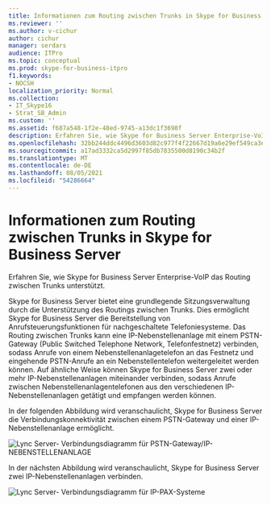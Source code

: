 ```yaml
---
title: Informationen zum Routing zwischen Trunks in Skype for Business Server
ms.reviewer: ''
ms.author: v-cichur
author: cichur
manager: serdars
audience: ITPro
ms.topic: conceptual
ms.prod: skype-for-business-itpro
f1.keywords:
- NOCSH
localization_priority: Normal
ms.collection:
- IT_Skype16
- Strat_SB_Admin
ms.custom: ''
ms.assetid: f687a548-1f2e-48ed-9745-a13dc1f3698f
description: Erfahren Sie, wie Skype for Business Server Enterprise-VoIP das Routing zwischen Trunks unterstützt.
ms.openlocfilehash: 32bb244ddc4496d3603d82c977f4f22667d19a6e29ef549ca3e6cdb72fcd67b6
ms.sourcegitcommit: a17ad3332ca5d2997f85db7835500d8190c34b2f
ms.translationtype: MT
ms.contentlocale: de-DE
ms.lasthandoff: 08/05/2021
ms.locfileid: "54286664"
---
```

# <a name="about-inter-trunk-routing-in-skype-for-business-server"></a>Informationen zum Routing zwischen Trunks in Skype for Business Server
 
Erfahren Sie, wie Skype for Business Server Enterprise-VoIP das Routing zwischen Trunks unterstützt.
  
Skype for Business Server bietet eine grundlegende Sitzungsverwaltung durch die Unterstützung des Routings zwischen Trunks. Dies ermöglicht Skype for Business Server die Bereitstellung von Anrufsteuerungsfunktionen für nachgeschaltete Telefoniesysteme. Das Routing zwischen Trunks kann eine IP-Nebenstellenanlage mit einem PSTN-Gateway (Public Switched Telephone Network, Telefonfestnetz) verbinden, sodass Anrufe von einem Nebenstellenanlagetelefon an das Festnetz und eingehende PSTN-Anrufe an ein Nebenstellentelefon weitergeleitet werden können. Auf ähnliche Weise können Skype for Business Server zwei oder mehr IP-Nebenstellenanlagen miteinander verbinden, sodass Anrufe zwischen Nebenstellenanlagentelefonen aus den verschiedenen IP-Nebenstellenanlagen getätigt und empfangen werden können. 
  
In der folgenden Abbildung wird veranschaulicht, Skype for Business Server die Verbindungskonnektivität zwischen einem PSTN-Gateway und einer IP-Nebenstellenanlage ermöglicht.
  
![Lync Server- Verbindungsdiagramm für PSTN-Gateway/IP-NEBENSTELLENANLAGE](../../media/inter_trunk01.jpg)
  
In der nächsten Abbildung wird veranschaulicht, Skype for Business Server zwei IP-Nebenstellenanlagen verbinden.
  
![Lync Server- Verbindungsdiagramm für IP-PAX-Systeme](../../media/inter_trunk02.jpg)
  

